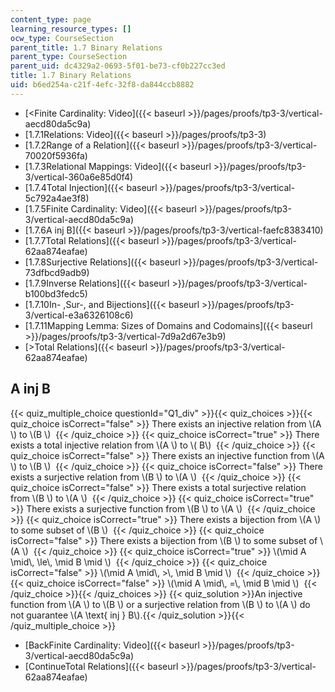 ```yaml
---
content_type: page
learning_resource_types: []
ocw_type: CourseSection
parent_title: 1.7 Binary Relations
parent_type: CourseSection
parent_uid: dc4329a2-0693-5f01-be73-cf0b227cc3ed
title: 1.7 Binary Relations
uid: b6ed254a-c21f-4efc-32f8-da844ccb8882
---
```


*   [\<Finite Cardinality: Video]({{< baseurl >}}/pages/proofs/tp3-3/vertical-aecd80da5c9a)
*   [1.7.1Relations: Video]({{< baseurl >}}/pages/proofs/tp3-3)
*   [1.7.2Range of a Relation]({{< baseurl >}}/pages/proofs/tp3-3/vertical-70020f5936fa)
*   [1.7.3Relational Mappings: Video]({{< baseurl >}}/pages/proofs/tp3-3/vertical-360a6e85d0f4)
*   [1.7.4Total Injection]({{< baseurl >}}/pages/proofs/tp3-3/vertical-5c792a4ae3f8)
*   [1.7.5Finite Cardinality: Video]({{< baseurl >}}/pages/proofs/tp3-3/vertical-aecd80da5c9a)
*   [1.7.6A inj B]({{< baseurl >}}/pages/proofs/tp3-3/vertical-faefc8383410)
*   [1.7.7Total Relations]({{< baseurl >}}/pages/proofs/tp3-3/vertical-62aa874eafae)
*   [1.7.8Surjective Relations]({{< baseurl >}}/pages/proofs/tp3-3/vertical-73dfbcd9adb9)
*   [1.7.9Inverse Relations]({{< baseurl >}}/pages/proofs/tp3-3/vertical-b100bd3fedc5)
*   [1.7.10In- ,Sur-, and Bijections]({{< baseurl >}}/pages/proofs/tp3-3/vertical-e3a6326108c6)
*   [1.7.11Mapping Lemma: Sizes of Domains and Codomains]({{< baseurl >}}/pages/proofs/tp3-3/vertical-7d9a2d67e3b9)
*   [\>Total Relations]({{< baseurl >}}/pages/proofs/tp3-3/vertical-62aa874eafae)

A inj B
-------

  
{{< quiz_multiple_choice questionId="Q1_div" >}}{{< quiz_choices >}}{{< quiz_choice isCorrect="false" >}}&nbsp;There exists an injective relation from \\(A \\) to \\(B \\) &nbsp;{{< /quiz_choice >}}
{{< quiz_choice isCorrect="true" >}}&nbsp;There exists a total injective relation from \\(A \\) to \\( B\\) &nbsp;{{< /quiz_choice >}}
{{< quiz_choice isCorrect="false" >}}&nbsp;There exists an injective function from \\(A \\) to \\(B \\) &nbsp;{{< /quiz_choice >}}
{{< quiz_choice isCorrect="false" >}}&nbsp;There exists a surjective relation from \\(B \\) to \\(A \\) &nbsp;{{< /quiz_choice >}}
{{< quiz_choice isCorrect="false" >}}&nbsp;There exists a total surjective relation from \\(B \\) to \\(A \\) &nbsp;{{< /quiz_choice >}}
{{< quiz_choice isCorrect="true" >}}&nbsp;There exists a surjective function from \\(B \\) to \\(A \\) &nbsp;{{< /quiz_choice >}}
{{< quiz_choice isCorrect="true" >}}&nbsp;There exists a bijection from \\(A \\) to some subset of \\(B \\) &nbsp;{{< /quiz_choice >}}
{{< quiz_choice isCorrect="false" >}}&nbsp;There exists a bijection from \\(B \\) to some subset of \\(A \\) &nbsp;{{< /quiz_choice >}}
{{< quiz_choice isCorrect="true" >}}&nbsp;\\(\\mid A \\mid\\, \\le\\, \\mid B \\mid \\) &nbsp;{{< /quiz_choice >}}
{{< quiz_choice isCorrect="false" >}}&nbsp;\\(\\mid A \\mid\\, >\\, \\mid B \\mid \\) &nbsp;{{< /quiz_choice >}}
{{< quiz_choice isCorrect="false" >}}&nbsp;\\(\\mid A \\mid\\, =\\, \\mid B \\mid \\) &nbsp;{{< /quiz_choice >}}{{< /quiz_choices >}}
{{< quiz_solution >}}An injective function from \\(A \\) to \\(B \\) or a surjective relation from \\(B \\) to \\(A \\) do not guarantee \\(A \\text{ inj } B\\).{{< /quiz_solution >}}{{< /quiz_multiple_choice >}}

*   [BackFinite Cardinality: Video]({{< baseurl >}}/pages/proofs/tp3-3/vertical-aecd80da5c9a)
*   [ContinueTotal Relations]({{< baseurl >}}/pages/proofs/tp3-3/vertical-62aa874eafae)